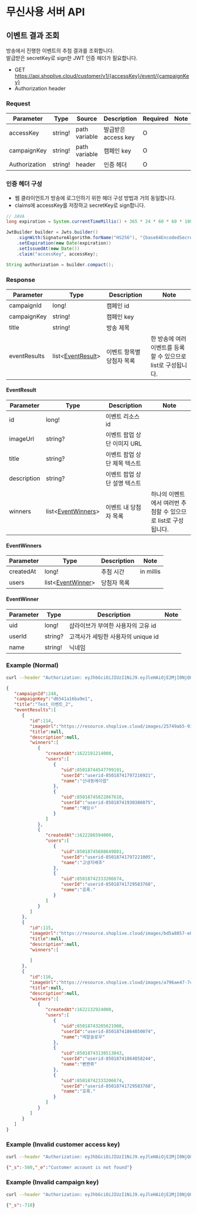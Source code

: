 # 무신사용 서버 API

## 이벤트 결과 조회

방송에서 진행한 이벤트의 추첨 결과를 조회합니다.  
발급받은 secretKey로 sign한 JWT 인증 헤더가 필요합니다.

- GET https://api.shoplive.cloud/customer/v1/{accessKey}/event/{campaignKey}
- Authorization header

### Request

| Parameter | Type | Source | Description | Required | Note |
| --------- | ---- | ------ | ----------- | -------- | ---- |
| accessKey | string! | path variable | 발급받은 access key | O | |
| campaignKey | string! | path variable | 캠페인 key | O | |
| Authorization | string! | header | 인증 헤더 | O | |

### 인증 헤더 구성

- 웹 클라이언트가 방송에 로그인하기 위한 헤더 구성 방법과 거의 동일합니다.
- claims에 accessKey를 저장하고 secretKey로 sign합니다. 

```java
// JAVA
long expiration = System.currentTimeMillis() + 365 * 24 * 60 * 60 * 1000L; // an year

JwtBuilder builder = Jwts.builder()
    .signWith(SignatureAlgorithm.forName("HS256"), "{base64EncodedSecretKey}")
    .setExpiration(new Date(expiration))
    .setIssuedAt(new Date())
    .claim("accessKey", accessKey);

String authorization = builder.compact();
```

### Response

| Parameter | Type | Description | Note |
| --------- | ---- | ----------- | ---- |
| campaignId | long! | 캠페인 id |  |
| campaignKey | string! | 캠페인 key |  |
| title | string! | 방송 제목 | |
| eventResults | list\<[EventResult](#eventresult)> | 이벤트 항목별 당첨자 목록 | 한 방송에 여러 이벤트를 등록할 수 있으므로 list로 구성됩니다. |

#### EventResult

| Parameter | Type | Description | Note |
| --------- | ---- | ----------- | ---- |
| id | long! | 이벤트 리소스 id |  |
| imageUrl | string? | 이벤트 팝업 상단 이미지 URL |  |
| title | string? | 이벤트 팝업 상단 제목 텍스트 | |
| description | string? | 이벤트 팝업 상단 설명 텍스트 | |
| winners | list\<[EventWinners](#eventwinners)> | 이벤트 내 당첨자 목록 | 하나의 이벤트에서 여러번 추첨할 수 있으므로 list로 구성됩니다. |

#### EventWinners

| Parameter | Type | Description | Note |
| --------- | ---- | ----------- | ---- |
| createdAt | long! | 추첨 시간 | in millis |
| users | list\<[EventWinner](#eventwinner)> | 당첨자 목록 |  |

#### EventWinner

| Parameter | Type | Description | Note |
| --------- | ---- | ----------- | ---- |
| uid | long! | 샵라이브가 부여한 사용자의 고유 id | |
| userId | string? | 고객사가 세팅한 사용자의 unique id | |
| name | string! | 닉네임 | |

### Example (Normal)
```sh
curl --header "Authorization: eyJhbGciOiJIUzI1NiJ9.eyJleHAiOjE2MjI0NjQ0ODgsImFjY2Vzc0tleSI6Ijd4eFBsYjh5T2habmNocXVNUUhPIn0.WssRoWuimN25R3bc1ldOOq5txyhUy17_2mhKwCo_hyx" "https://api.shoplive.cloud/customer/v1/6mnefY1z9lK0vZlsduRp/event/d6541a16ba9e1"
```

```json
{
   "campaignId":248,
   "campaignKey":"d6541a16ba9e1",
   "title":"Test_이벤트_2",
   "eventResults":[
      {
         "id":114,
         "imageUrl":"https://resource.shoplive.cloud/images/25749ab5-9349-45fd-b7ba-6fe3935f8b51.png",
         "title":null,
         "description":null,
         "winners":[
            {
               "createdAt":1622191214000,
               "users":[
                  {
                     "uid":85018744547799191,
                     "userId":"userid-85018741797216921",
                     "name":"신내동에이셉"
                  },
                  {
                     "uid":85018745822867610,
                     "userId":"userid-85018741930386075",
                     "name":"혜잉ㅇ"
                  }
               ]
            },
            {
               "createdAt":1622286594000,
               "users":[
                  {
                     "uid":85018745688649881,
                     "userId":"userid-85018741797221005",
                     "name":"고냉지배추"
                  },
                  {
                     "uid":85018742333206674,
                     "userId":"userid-85018741729583768",
                     "name":"호록."
                  }
               ]
            }
         ]
      },
      {
         "id":115,
         "imageUrl":"https://resource.shoplive.cloud/images/bd5a8857-e86f-430f-a680-e361ded54b4c.png",
         "title":null,
         "description":null,
         "winners":[
            
         ]
      },
      {
         "id":116,
         "imageUrl":"https://resource.shoplive.cloud/images/a796ae47-7c99-48d3-b9b1-6cb8ff67513d.png",
         "title":null,
         "description":null,
         "winners":[
            {
               "createdAt":1622132924000,
               "users":[
                  {
                     "uid":85018743205621908,
                     "userId":"userid-85018741864850074",
                     "name":"레알슬로우"
                  },
                  {
                     "uid":85018743138513043,
                     "userId":"userid-85018741864858244",
                     "name":"빤쨘쮸"
                  },
                  {
                     "uid":85018742333206674,
                     "userId":"userid-85018741729583768",
                     "name":"호록."
                  }
               ]
            }
         ]
      }
   ]
}
```
### Example (Invalid customer access key)
```sh
curl --header "Authorization: eyJhbGciOiJIUzI1NiJ9.eyJleHAiOjE2MjI0NjQ0ODgsImFjY2Vzc0tleSI6Ijd4eFBsYjh5T2habmNocXVNUUhPIn0.WssRoWuimN25R3bc1ldOOq5txyhUy17_2mhKwCo_hyx" "https://api.shoplive.cloud/customer/v1/6mnefY1z9lK0vZlsduRp1/event/d6541a16ba9e"
```

```json
{"_s":-500,"_e":"Customer account is not found"}
```
### Example (Invalid campaign key)
```sh
curl --header "Authorization: eyJhbGciOiJIUzI1NiJ9.eyJleHAiOjE2MjI0NjQ0ODgsImFjY2Vzc0tleSI6Ijd4eFBsYjh5T2habmNocXVNUUhPIn0.WssRoWuimN25R3bc1ldOOq5txyhUy17_2mhKwCo_hyx" "https://api.shoplive.cloud/customer/v1/6mnefY1z9lK0vZlsduRp/event/d6541a16ba9e1"
```

```json
{"_s":-710}
```

